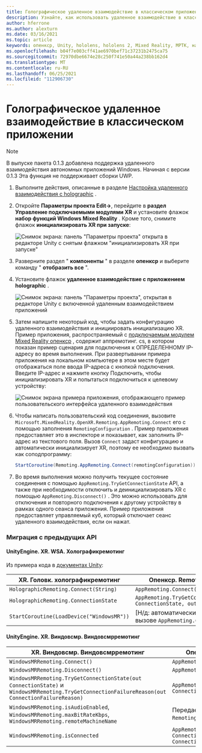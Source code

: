 ```yaml
---
title: Голографическое удаленное взаимодействие в классическом приложении
description: Узнайте, как использовать удаленное взаимодействие в классических приложениях с помощью Опенкср.
author: hferrone
ms.author: alexturn
ms.date: 03/16/2021
ms.topic: article
keywords: опенкср, Unity, hololens, hololens 2, Mixed Reality, МРТК, набор средств для смешанной реальности, дополненная реальность, виртуальная реальность, наушники смешанной реальности, обучение, учебник, начало работы, holographic удаленное взаимодействие, Настольный компьютер
ms.openlocfilehash: b04f7e003cff41ae6970bef71c37231b2475ca75
ms.sourcegitcommit: 72970dbe6674e28c250f741e50a44a238bb162d4
ms.translationtype: MT
ms.contentlocale: ru-RU
ms.lasthandoff: 06/25/2021
ms.locfileid: "112906730"
---
```

# <a name="holographic-remoting-in-desktop-app"></a>Голографическое удаленное взаимодействие в классическом приложении

> [!NOTE]
> В выпуске пакета 0.1.3 добавлена поддержка удаленного взаимодействия автономных приложений Windows.
> Начиная с версии 0.1.3 Эта функция не поддерживает сборки UWP.

1. Выполните действия, описанные в разделе [Настройка удаленного взаимодействия с holographic](unity-play-mode.md#holographic-remoting-setup) .
2. Откройте **Параметры проекта Edit->**, перейдите в **раздел Управление подключаемыми модулями XR** и установите флажок **набор функций Windows Mixed Reality** . Кроме того, снимите флажок **инициализировать XR при запуске**:

    ![Снимок экрана: панель "Параметры проекта" открыта в редакторе Unity с снятым флажком "инициализировать XR при запуске"](images/openxr-features-img-02-app.png)

3. Разверните раздел " **компоненты** " в разделе **опенкср** и выберите команду " **отобразить все** ".
4. Установите флажок **удаленное взаимодействие с приложением holographic** .

    ![Снимок экрана: панель "Параметры проекта", открытая в редакторе Unity с включенной удаленным взаимодействием приложений](images/openxr-features-img-03-app.png)

5. Затем напишите некоторый код, чтобы задать конфигурацию удаленного взаимодействия и инициировать инициализацию XR. Пример приложения, распространяемый с [подключаемым модулем Mixed Reality опенкср](./xr-project-setup.md#unity-sample-projects-for-openxr-and-hololens-2) , содержит аппремотинг. cs, в котором показан пример сценария для подключения к ОПРЕДЕЛЕННОМУ IP-адресу во время выполнения. При развертывании примера приложения на локальном компьютере в этом месте будет отображаться поле ввода IP-адреса с кнопкой подключения. Введите IP-адрес и нажмите кнопку Подключить, чтобы инициализировать XR и попытаться подключиться к целевому устройству:

    ![Снимок экрана примера приложения, отображающего пример пользовательского интерфейса удаленного взаимодействия](images/openxr-sample-app-remoting.png)

6. Чтобы написать пользовательский код соединения, вызовите `Microsoft.MixedReality.OpenXR.Remoting.AppRemoting.Connect` его с помощью заполнения `RemotingConfiguration` . Пример приложения предоставляет это в инспекторе и показывает, как заполнить IP-адрес из текстового поля. Вызов `Connect` задаст конфигурацию и автоматически инициализирует XR, поэтому ее необходимо вызвать как соподпрограмму:

    ``` cs
    StartCoroutine(Remoting.AppRemoting.Connect(remotingConfiguration));
    ```

7. Во время выполнения можно получить текущее состояние соединения с помощью `AppRemoting.TryGetConnectionState` API, а также при необходимости отключить и деинициализировать XR с помощью `AppRemoting.Disconnect()` . Это можно использовать для отключения и повторного подключения к другому устройству в рамках одного сеанса приложения. Пример приложения предоставляет управляемый куб, который отключает сеанс удаленного взаимодействия, если он нажат.

### <a name="migration-from-previous-apis"></a>Миграция с предыдущих API

#### <a name="unityenginexrwsaholographicremoting"></a>UnityEngine. XR. WSA. Холографикремотинг

Из примера кода в [документах Unity](https://docs.unity3d.com/2018.4/Documentation/ScriptReference/XR.WSA.HolographicRemoting.html):

| XR. Головк. холографикремотинг | Опенкср. Remoting. Аппремотинг |
| ---- | ---- |
| `HolographicRemoting.Connect(String)` | `AppRemoting.Connect(RemotingConfiguration)` |
| `HolographicRemoting.ConnectionState` | `AppRemoting.TryGetConnectionState(out ConnectionState, out DisconnectReason)`|
| `StartCoroutine(LoadDevice("WindowsMR"))`| [Н/д: автоматически происходит при вызове `AppRemoting.Connect` ]  |

#### <a name="unityenginexrwindowsmrwindowsmrremoting"></a>UnityEngine. XR. Виндовсмр. Виндовсмрремотинг

| XR. Виндовсмр. Виндовсмрремотинг | Опенкср. Remoting. Аппремотинг |
| ---- | ---- |
| `WindowsMRRemoting.Connect()` | `AppRemoting.Connect(RemotingConfiguration)` |
| `WindowsMRRemoting.Disconnect()` | `AppRemoting.Disconnect()` |
| `WindowsMRRemoting.TryGetConnectionState(out ConnectionState)` и `WindowsMRRemoting.TryGetConnectionFailureReason(out ConnectionFailureReason)`| `AppRemoting.TryGetConnectionState(out ConnectionState, out DisconnectReason)`|
| `WindowsMRRemoting.isAudioEnabled`, `WindowsMRRemoting.maxBitRateKbps`, `WindowsMRRemoting.remoteMachineName` | Передается `AppRemoting.Connect` через `RemotingConfiguration` структуру |
| `WindowsMRRemoting.isConnected` | `AppRemoting.TryGetConnectionState(out ConnectionState state, out _) && state == ConnectionState.Connected`